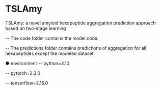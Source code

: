 # TSLAmy
TSLAmy: a novel amyloid hexapeptide aggregation prediction approach based on two-stage learning

 -- The code folder contains the model code.
 
 -- The predictions folder contains predictions of aggregation for all hexapeptides except the modeled dataset.

● environment
 -- python=3.10
 
 -- pytorch=2.3.0
 
 -- tensorflow=2.15.0
